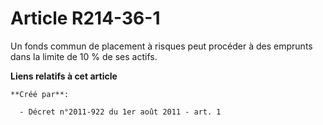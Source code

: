 # Article R214-36-1

Un fonds commun de placement à risques peut procéder à des emprunts dans la limite de 10 % de ses actifs.

**Liens relatifs à cet article**

	**Créé par**:

	  - Décret n°2011-922 du 1er août 2011 - art. 1
